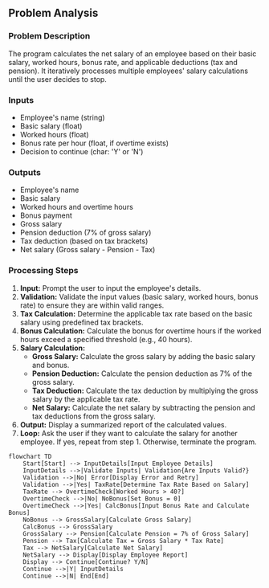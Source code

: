 ## Problem Analysis

### Problem Description
The program calculates the net salary of an employee based on their basic salary, worked hours, bonus rate, and applicable deductions (tax and pension). It iteratively processes multiple employees' salary calculations until the user decides to stop.

### Inputs
* Employee's name (string)
* Basic salary (float)
* Worked hours (float)
* Bonus rate per hour (float, if overtime exists)
* Decision to continue (char: 'Y' or 'N')

### Outputs
* Employee's name
* Basic salary
* Worked hours and overtime hours
* Bonus payment
* Gross salary
* Pension deduction (7% of gross salary)
* Tax deduction (based on tax brackets)
* Net salary (Gross salary - Pension - Tax)

### Processing Steps
1. **Input:** Prompt the user to input the employee's details.
2. **Validation:** Validate the input values (basic salary, worked hours, bonus rate) to ensure they are within valid ranges.
3. **Tax Calculation:** Determine the applicable tax rate based on the basic salary using predefined tax brackets.
4. **Bonus Calculation:** Calculate the bonus for overtime hours if the worked hours exceed a specified threshold (e.g., 40 hours).
5. **Salary Calculation:**
   * **Gross Salary:** Calculate the gross salary by adding the basic salary and bonus.
   * **Pension Deduction:** Calculate the pension deduction as 7% of the gross salary.
   * **Tax Deduction:** Calculate the tax deduction by multiplying the gross salary by the applicable tax rate.
   * **Net Salary:** Calculate the net salary by subtracting the pension and tax deductions from the gross salary.
6. **Output:** Display a summarized report of the calculated values.
7. **Loop:** Ask the user if they want to calculate the salary for another employee. If yes, repeat from step 1. Otherwise, terminate the program.

```mermaid
flowchart TD
    Start[Start] --> InputDetails[Input Employee Details]
    InputDetails -->|Validate Inputs| Validation{Are Inputs Valid?}
    Validation -->|No| Error[Display Error and Retry]
    Validation -->|Yes| TaxRate[Determine Tax Rate Based on Salary]
    TaxRate --> OvertimeCheck[Worked Hours > 40?]
    OvertimeCheck -->|No| NoBonus[Set Bonus = 0]
    OvertimeCheck -->|Yes| CalcBonus[Input Bonus Rate and Calculate Bonus]
    NoBonus --> GrossSalary[Calculate Gross Salary]
    CalcBonus --> GrossSalary
    GrossSalary --> Pension[Calculate Pension = 7% of Gross Salary]
    Pension --> Tax[Calculate Tax = Gross Salary * Tax Rate]
    Tax --> NetSalary[Calculate Net Salary]
    NetSalary --> Display[Display Employee Report]
    Display --> Continue[Continue? Y/N]
    Continue -->|Y| InputDetails
    Continue -->|N| End[End]
```
